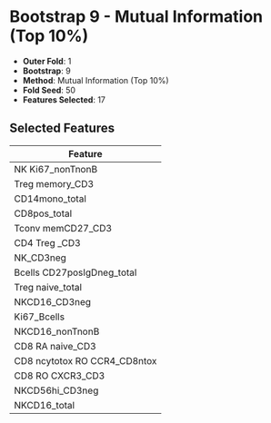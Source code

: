 # Bootstrap 9 - Mutual Information (Top 10%)

- **Outer Fold**: 1
- **Bootstrap**: 9
- **Method**: Mutual Information (Top 10%)
- **Fold Seed**: 50
- **Features Selected**: 17

## Selected Features

| Feature |
|---------|
| NK Ki67_nonTnonB |
| Treg memory_CD3 |
| CD14mono_total |
| CD8pos_total |
| Tconv memCD27_CD3 |
| CD4 Treg _CD3 |
| NK_CD3neg |
| Bcells CD27posIgDneg_total |
| Treg naive_total |
| NKCD16_CD3neg |
| Ki67_Bcells |
| NKCD16_nonTnonB |
| CD8 RA naive_CD3 |
| CD8 ncytotox RO CCR4_CD8ntox |
| CD8 RO CXCR3_CD3 |
| NKCD56hi_CD3neg |
| NKCD16_total |
